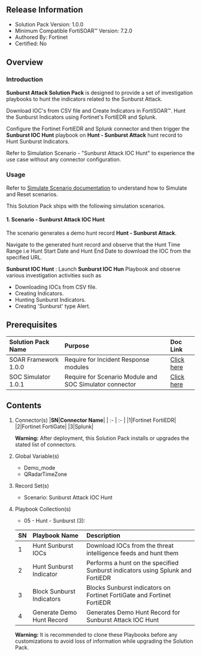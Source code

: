 ## Release Information

- Solution Pack Version: 1.0.0
- Minimum Compatible FortiSOAR™ Version: 7.2.0
- Authored By: Fortinet
- Certified: No

## Overview

### Introduction

**Sunburst Attack Solution Pack** is designed to provide a set of investigation playbooks to hunt the indicators related to the Sunburst Attack.

Download IOC's from CSV file and Create Indicators in FortiSOAR™. Hunt the Sunburst Indicators using Fortinet's FortiEDR and Splunk.

Configure the Fortinet FortiEDR and Splunk connector and then trigger the **Sunburst IOC Hunt** playbook on **Hunt - Sunburst Attack** hunt record to Hunt Sunburst Indicators.

Refer to Simulation Scenario - "Sunburst Attack IOC Hunt" to experience the use case without any connector configuration.

### Usage

Refer to [Simulate Scenario documentation](https://github.com/fortinet-fortisoar/solution-pack-soc-simulator/blob/develop/docs/solution-pack-guide.md) to understand how to Simulate and Reset scenarios.

This Solution Pack ships with the following simulation scenarios.

#### 1. Scenario - Sunburst Attack IOC Hunt

The scenario generates a demo hunt record **Hunt - Sunburst Attack**.

Navigate to the generated hunt record and observe that the Hunt Time Range i.e Hunt Start Date and Hunt End Date to download the IOC from the specified URL.

**Sunburst IOC Hunt** : Launch **Sunburst IOC Hun** Playbook and observe various investigation activities such as

- Downloading IOCs from CSV file.
- Creating Indicators.
- Hunting Sunburst Indicators.
- Creating 'Sunburst' type Alert.

## Prerequisites

|**Solution Pack Name**|**Purpose**|**Doc Link**|
| :- | :- | :- |
|SOAR Framework 1.0.0|Require for Incident Response modules|[Click here](https://github.com/fortinet-fortisoar/solution-pack-soar-framework/blob/develop/README.md)|
|SOC Simulator 1.0.1|Require for Scenario Module and SOC Simulator connector| [Click here](https://github.com/fortinet-fortisoar/solution-pack-soc-simulator/blob/develop/README.md)|

## Contents

1. Connector(s)
    |**SN**|**Connector Name**|
    | :- | :- |
    |1|Fortinet FortiEDR|
    |2|Fortinet FortiGate|
    |3|Splunk|

     **Warning:** After deployment, this Solution Pack installs or upgrades the stated list of connectors.
2. Global Variable(s)
    - Demo_mode
    - QRadarTimeZone

3. Record Set(s)
    - Scenario: Sunburst Attack IOC Hunt
4. Playbook Collection(s)
    - 05 - Hunt - Sunburst (3):

    |**SN**|**Playbook Name**|**Description**|
    | :- | :- | :- |
    |1|Hunt Sunburst IOCs|Download IOCs from the threat intelligence feeds and hunt them|
    |2|Hunt Sunburst Indicator|Performs a hunt on the specified Sunburst indicators using Splunk and FortiEDR|
    |3|Block Sunburst Indicators|Blocks Sunburst indicators on Fortinet FortiGate and Fortinet FortiEDR|
    |4|Generate Demo Hunt Record|Generates Demo Hunt Record for Sunburst Attack IOC Hunt|

     **Warning:** It is recommended to clone these Playbooks before any customizations to avoid loss of information while upgrading the Solution Pack.
